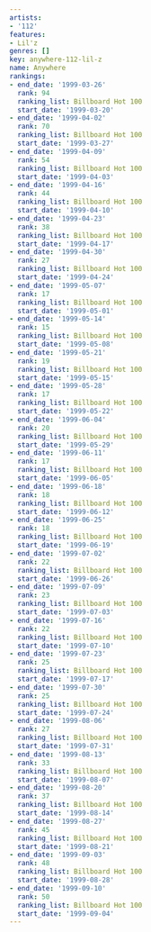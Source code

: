 ```yaml
---
artists:
- '112'
features:
- Lil'z
genres: []
key: anywhere-112-lil-z
name: Anywhere
rankings:
- end_date: '1999-03-26'
  rank: 94
  ranking_list: Billboard Hot 100
  start_date: '1999-03-20'
- end_date: '1999-04-02'
  rank: 70
  ranking_list: Billboard Hot 100
  start_date: '1999-03-27'
- end_date: '1999-04-09'
  rank: 54
  ranking_list: Billboard Hot 100
  start_date: '1999-04-03'
- end_date: '1999-04-16'
  rank: 44
  ranking_list: Billboard Hot 100
  start_date: '1999-04-10'
- end_date: '1999-04-23'
  rank: 38
  ranking_list: Billboard Hot 100
  start_date: '1999-04-17'
- end_date: '1999-04-30'
  rank: 27
  ranking_list: Billboard Hot 100
  start_date: '1999-04-24'
- end_date: '1999-05-07'
  rank: 17
  ranking_list: Billboard Hot 100
  start_date: '1999-05-01'
- end_date: '1999-05-14'
  rank: 15
  ranking_list: Billboard Hot 100
  start_date: '1999-05-08'
- end_date: '1999-05-21'
  rank: 19
  ranking_list: Billboard Hot 100
  start_date: '1999-05-15'
- end_date: '1999-05-28'
  rank: 17
  ranking_list: Billboard Hot 100
  start_date: '1999-05-22'
- end_date: '1999-06-04'
  rank: 20
  ranking_list: Billboard Hot 100
  start_date: '1999-05-29'
- end_date: '1999-06-11'
  rank: 17
  ranking_list: Billboard Hot 100
  start_date: '1999-06-05'
- end_date: '1999-06-18'
  rank: 18
  ranking_list: Billboard Hot 100
  start_date: '1999-06-12'
- end_date: '1999-06-25'
  rank: 18
  ranking_list: Billboard Hot 100
  start_date: '1999-06-19'
- end_date: '1999-07-02'
  rank: 22
  ranking_list: Billboard Hot 100
  start_date: '1999-06-26'
- end_date: '1999-07-09'
  rank: 23
  ranking_list: Billboard Hot 100
  start_date: '1999-07-03'
- end_date: '1999-07-16'
  rank: 22
  ranking_list: Billboard Hot 100
  start_date: '1999-07-10'
- end_date: '1999-07-23'
  rank: 25
  ranking_list: Billboard Hot 100
  start_date: '1999-07-17'
- end_date: '1999-07-30'
  rank: 25
  ranking_list: Billboard Hot 100
  start_date: '1999-07-24'
- end_date: '1999-08-06'
  rank: 27
  ranking_list: Billboard Hot 100
  start_date: '1999-07-31'
- end_date: '1999-08-13'
  rank: 33
  ranking_list: Billboard Hot 100
  start_date: '1999-08-07'
- end_date: '1999-08-20'
  rank: 37
  ranking_list: Billboard Hot 100
  start_date: '1999-08-14'
- end_date: '1999-08-27'
  rank: 45
  ranking_list: Billboard Hot 100
  start_date: '1999-08-21'
- end_date: '1999-09-03'
  rank: 48
  ranking_list: Billboard Hot 100
  start_date: '1999-08-28'
- end_date: '1999-09-10'
  rank: 50
  ranking_list: Billboard Hot 100
  start_date: '1999-09-04'
---
```


